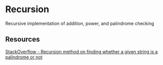 # Recursion

Recursive implementation of addition, power, and palindrome checking

## Resources
[StackOverflow - Recursion method on finding whether a given string is a palindrome or not](https://stackoverflow.com/questions/76685154/recursion-method-on-finding-whether-a-given-string-is-a-palindrome-or-not)
